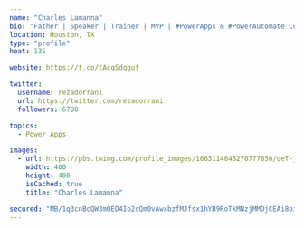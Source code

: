 ```yaml
---
name: "Charles Lamanna"
bio: "Father | Speaker | Trainer | MVP | #PowerApps & #PowerAutomate Community Super User | YouTuber Right-pointing triangle http://youtube.com/c/rezadorrani | Learn - Share - Clockwise rightwards and leftwards open circle arrows"
location: Houston, TX
type: "profile"
heat: 135

website: https://t.co/tAcqSdqguf

twitter:
  username: rezadorrani
  url: https://twitter.com/rezadorrani
  followers: 6700

topics:
  - Power Apps

images:
  - url: https://pbs.twimg.com/profile_images/1063114045270777856/qeT-jpWr_400x400.jpg
    width: 400
    height: 400
    isCached: true
    title: "Charles Lamanna"

secured: "MB/1q3cnBcQW3mQED4Io2cQm0vAwxbzfMJfsx1hYB9RoTkMNzjMMDjCEAi8oijVrog9eymkrQZ6fLzQMDo0NyN040sR0gGZbpIgNgcRLnWynTQO56byjXpT9EC6Vm9TdIrqOvYMEcmHlFxnuA+y0Q6JFfGZH49r+YOAd6IUzV9AXl40+ymYWtZs8tCxnEKWZmS7skV47Bsz6Fx15z2BZj9YpGFZb15SB3wGWhJD7O3vIpAXTCQmFbAfTBzQeXBQ6zHhsvd0fXxzU3PvECwTShmKNH5VhNC+5/JUZAzK6ETLQFEvAkuq2hWr06lvEOvceTXmGFU7eLkdUBWF+hTxS4IhHsLGFnLHYwBcXb6V+5stCfn/dAtNwVLoV91QBLda2Y1bQwuo8leab8w/ZkDs5dP5RvH7vRrj4RnAsUVpDehs=;Y0rlz2Pvs2/tJjQmei45oQ=="
---
```


